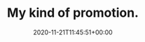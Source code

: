 ---
retweeted: false
source: <a href="http://twitter.com/download/android" rel="nofollow">Twitter for Android</a>
entities:
  user_mentions: []
  urls: []
  symbols: []
  media:
  - expanded_url: https://twitter.com/bascht/status/1330115201388122115/photo/1
    indices:
    - '22'
    - '45'
    url: https://t.co/NkXKpTqd2j
    media_url: http://pbs.twimg.com/media/EnWEuYjXEAIKAy4.jpg
    id_str: '1330115197357461506'
    id: '1330115197357461506'
    media_url_https: https://pbs.twimg.com/media/EnWEuYjXEAIKAy4.jpg
    sizes:
      small:
        w: '620'
        h: '680'
        resize: fit
      large:
        w: '934'
        h: '1024'
        resize: fit
      thumb:
        w: '150'
        h: '150'
        resize: crop
      medium:
        w: '934'
        h: '1024'
        resize: fit
    type: photo
    display_url: pic.twitter.com/NkXKpTqd2j
  hashtags: []
display_text_range:
- '0'
- '45'
favorite_count: '1'
id_str: '1330115201388122115'
truncated: false
retweet_count: '0'
id: '1330115201388122115'
possibly_sensitive: false
created_at: Sat Nov 21 11:45:51 +0000 2020
favorited: false
full_text: My kind of promotion.
lang: en
extended_entities:
  media:
  - expanded_url: https://twitter.com/bascht/status/1330115201388122115/photo/1
    indices:
    - '22'
    - '45'
    url: https://t.co/NkXKpTqd2j
    media_url: http://pbs.twimg.com/media/EnWEuYjXEAIKAy4.jpg
    id_str: '1330115197357461506'
    id: '1330115197357461506'
    media_url_https: https://pbs.twimg.com/media/EnWEuYjXEAIKAy4.jpg
    sizes:
      small:
        w: '620'
        h: '680'
        resize: fit
      large:
        w: '934'
        h: '1024'
        resize: fit
      thumb:
        w: '150'
        h: '150'
        resize: crop
      medium:
        w: '934'
        h: '1024'
        resize: fit
    type: photo
    display_url: pic.twitter.com/NkXKpTqd2j
tags:
- pesos:twitter
date: '2020-11-21T11:45:51+00:00'
src: https://twitter.com/bascht/status/1330115201388122115
original_url: https://twitter.com/bascht/status/1330115201388122115
type: twitter_tweet
media_url: https://img.bascht.com/twitter/pbs.twimg.com/media/EnWEuYjXEAIKAy4.jpg
text: My kind of promotion.
title: My kind of promotion.

---